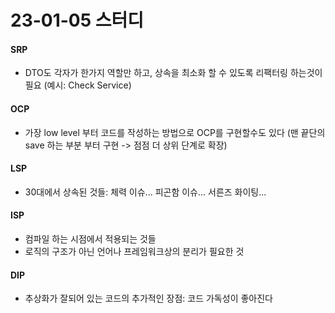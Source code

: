 # 23-01-05 스터디

#### SRP

- DTO도 각자가 한가지 역할만 하고, 상속을 최소화 할 수 있도록 리팩터링 하는것이 필요 (예시: Check Service)

#### OCP

- 가장 low level 부터 코드를 작성하는 방법으로 OCP를 구현할수도 있다
  (맨 끝단의 save 하는 부분 부터 구현 -> 점점 더 상위 단계로 확장)

#### LSP

- 30대에서 상속된 것들: 체력 이슈... 피곤함 이슈... 서른즈 화이팅...

#### ISP

- 컴파일 하는 시점에서 적용되는 것들
- 로직의 구조가 아닌 언어나 프레임워크상의 분리가 필요한 것

#### DIP

- 추상화가 잘되어 있는 코드의 추가적인 장점: 코드 가독성이 좋아진다